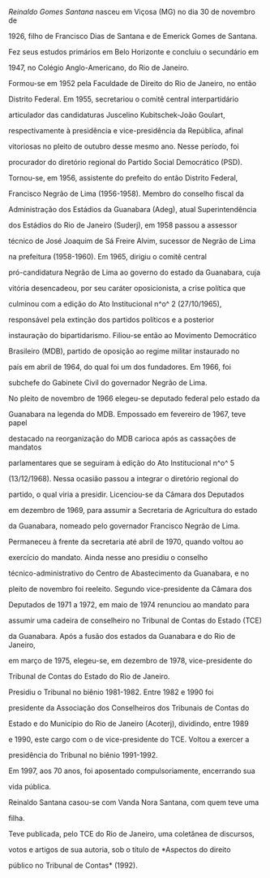 

*Reinaldo Gomes Santana* nasceu em Viçosa (MG) no dia 30 de novembro de

1926, filho de Francisco Dias de Santana e de Emerick Gomes de Santana.



Fez seus estudos primários em Belo Horizonte e concluiu o secundário em

1947, no Colégio Anglo-Americano, do Rio de Janeiro.



Formou-se em 1952 pela Faculdade de Direito do Rio de Janeiro, no então

Distrito Federal. Em 1955, secretariou o comitê central interpartidário

articulador das candidaturas Juscelino Kubitschek-João Goulart,

respectivamente à presidência e vice-presidência da República, afinal

vitoriosas no pleito de outubro desse mesmo ano. Nesse período, foi

procurador do diretório regional do Partido Social Democrático (PSD).



Tornou-se, em 1956, assistente do prefeito do então Distrito Federal,

Francisco Negrão de Lima (1956-1958). Membro do conselho fiscal da

Administração dos Estádios da Guanabara (Adeg), atual Superintendência

dos Estádios do Rio de Janeiro (Suderj), em 1958 passou a assessor

técnico de José Joaquim de Sá Freire Alvim, sucessor de Negrão de Lima

na prefeitura (1958-1960). Em 1965, dirigiu o comitê central

pró-candidatura Negrão de Lima ao governo do estado da Guanabara, cuja

vitória desencadeou, por seu caráter oposicionista, a crise política que

culminou com a edição do Ato Institucional n^o^ 2 (27/10/1965),

responsável pela extinção dos partidos políticos e a posterior

instauração do bipartidarismo. Filiou-se então ao Movimento Democrático

Brasileiro (MDB), partido de oposição ao regime militar instaurado no

país em abril de 1964, do qual foi um dos fundadores. Em 1966, foi

subchefe do Gabinete Civil do governador Negrão de Lima.



No pleito de novembro de 1966 elegeu-se deputado federal pelo estado da

Guanabara na legenda do MDB. Empossado em fevereiro de 1967, teve papel

destacado na reorganização do MDB carioca após as cassações de mandatos

parlamentares que se seguiram à edição do Ato Institucional n^o^ 5

(13/12/1968). Nessa ocasião passou a integrar o diretório regional do

partido, o qual viria a presidir. Licenciou-se da Câmara dos Deputados

em dezembro de 1969, para assumir a Secretaria de Agricultura do estado

da Guanabara, nomeado pelo governador Francisco Negrão de Lima.

Permaneceu à frente da secretaria até abril de 1970, quando voltou ao

exercício do mandato. Ainda nesse ano presidiu o conselho

técnico-administrativo do Centro de Abastecimento da Guanabara, e no

pleito de novembro foi reeleito. Segundo vice-presidente da Câmara dos

Deputados de 1971 a 1972, em maio de 1974 renunciou ao mandato para

assumir uma cadeira de conselheiro no Tribunal de Contas do Estado (TCE)

da Guanabara. Após a fusão dos estados da Guanabara e do Rio de Janeiro,

em março de 1975, elegeu-se, em dezembro de 1978, vice-presidente do

Tribunal de Contas do Estado do Rio de Janeiro.



Presidiu o Tribunal no biênio 1981-1982. Entre 1982 e 1990 foi

presidente da Associação dos Conselheiros dos Tribunais de Contas do

Estado e do Município do Rio de Janeiro (Acoterj), dividindo, entre 1989

e 1990, este cargo com o de vice-presidente do TCE. Voltou a exercer a

presidência do Tribunal no biênio 1991-1992.



Em 1997, aos 70 anos, foi aposentado compulsoriamente, encerrando sua

vida pública.



Reinaldo Santana casou-se com Vanda Nora Santana, com quem teve uma

filha.



Teve publicada, pelo TCE do Rio de Janeiro, uma coletânea de discursos,

votos e artigos de sua autoria, sob o título de *Aspectos do direito

público no Tribunal de Contas* (1992).



